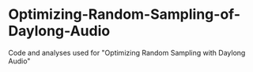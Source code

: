 # Optimizing-Random-Sampling-of-Daylong-Audio
Code and analyses used for "Optimizing Random Sampling with Daylong Audio"
